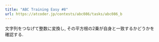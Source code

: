 ```yaml
---
title: "ABC Training Easy #8"
url: https://atcoder.jp/contests/abc086/tasks/abc086_b
---
```

文字列をつなげて整数に変換し, その平方根の2乗が自身と一致するかどうかを確認する.
